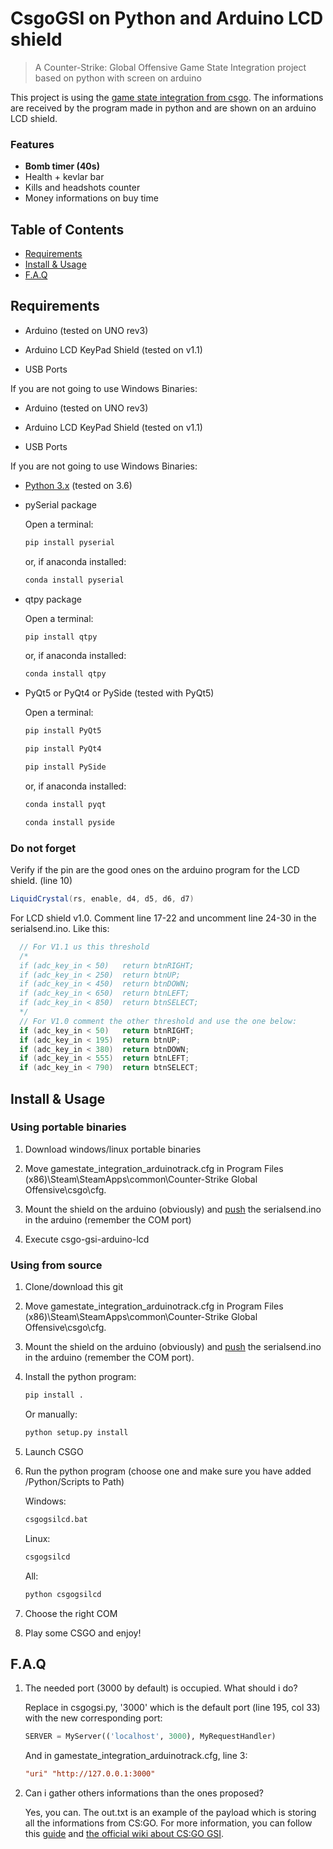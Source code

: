 # CsgoGSI on Python and Arduino LCD shield

> A Counter-Strike: Global Offensive Game State Integration project based on python with screen on arduino

This project is using the [game state integration from csgo](https://developer.valvesoftware.com/wiki/Counter-Strike:_Global_Offensive_Game_State_Integration).
The informations are received by the program made in python and are shown on an arduino LCD shield.

### Features

-   **Bomb timer (40s)**
-   Health + kevlar bar
-   Kills and headshots counter
-   Money informations on buy time

## Table of Contents

-   [Requirements](#requirements)
-   [Install & Usage](#install--usage)
-   [F.A.Q](#faq)

## Requirements
-   Arduino (tested on UNO rev3)

-   Arduino LCD KeyPad Shield (tested on v1.1)

-   USB Ports

If you are not going to use Windows Binaries:

-   Arduino (tested on UNO rev3)

-   Arduino LCD KeyPad Shield (tested on v1.1)

-   USB Ports

If you are not going to use Windows Binaries:

-   [Python 3.x](https://www.python.org/downloads/) (tested on 3.6)

-   pySerial package

    Open a terminal:

    ```sh
    pip install pyserial
    ```

    or, if anaconda installed:

    ```sh
    conda install pyserial
    ```

-   qtpy package

    Open a terminal:

    ```sh
    pip install qtpy
    ```

    or, if anaconda installed:

    ```sh
    conda install qtpy
    ```

-   PyQt5 or PyQt4 or PySide (tested with PyQt5)

    Open a terminal:

    ```sh
    pip install PyQt5
    ```

    ```sh
    pip install PyQt4
    ```

    ```sh
    pip install PySide
    ```

    or, if anaconda installed:

    ```sh
    conda install pyqt
    ```

    ```sh
    conda install pyside
    ```

### Do not forget

Verify if the pin are the good ones on the arduino program for the LCD shield. (line 10)

```cs
LiquidCrystal(rs, enable, d4, d5, d6, d7)
```

For LCD shield v1.0. Comment line 17-22 and uncomment line 24-30 in the serialsend.ino. Like this:

```cs
  // For V1.1 us this threshold
  /*
  if (adc_key_in < 50)   return btnRIGHT;
  if (adc_key_in < 250)  return btnUP;
  if (adc_key_in < 450)  return btnDOWN;
  if (adc_key_in < 650)  return btnLEFT;
  if (adc_key_in < 850)  return btnSELECT;
  */
  // For V1.0 comment the other threshold and use the one below:
  if (adc_key_in < 50)   return btnRIGHT;
  if (adc_key_in < 195)  return btnUP;
  if (adc_key_in < 380)  return btnDOWN;
  if (adc_key_in < 555)  return btnLEFT;
  if (adc_key_in < 790)  return btnSELECT;
```

## Install & Usage

### Using portable binaries

1.  Download windows/linux portable binaries

1.  Move gamestate_integration_arduinotrack.cfg in Program Files (x86)\Steam\SteamApps\common\Counter-Strike Global Offensive\csgo\cfg.

1.  Mount the shield on the arduino (obviously) and [push](https://www.arduino.cc/en/main/howto) the serialsend.ino in the arduino (remember the COM port)

1.  Execute csgo-gsi-arduino-lcd

### Using from source

1.  Clone/download this git

1.  Move gamestate_integration_arduinotrack.cfg in Program Files (x86)\Steam\SteamApps\common\Counter-Strike Global Offensive\csgo\cfg.

1.  Mount the shield on the arduino (obviously) and [push](https://www.arduino.cc/en/main/howto) the serialsend.ino in the arduino (remember the COM port).

1.  Install the python program:

    ```sh
    pip install .
    ```

    Or manually:

    ```sh
    python setup.py install
    ```

1.  Launch CSGO

1.  Run the python program (choose one and make sure you have added /Python/Scripts to Path)

    Windows:

    ```sh
    csgogsilcd.bat
    ```

    Linux:

    ```sh
    csgogsilcd
    ```

    All:

    ```sh
    python csgogsilcd
    ```

1.  Choose the right COM

1.  Play some CSGO and enjoy!

## F.A.Q

1.  The needed port (3000 by default) is occupied. What should i do?

    Replace in csgogsi.py, '3000' which is the default port (line 195, col 33) with the new corresponding port:

    ```python
    SERVER = MyServer(('localhost', 3000), MyRequestHandler)
    ```

    And in gamestate_integration_arduinotrack.cfg, line 3:
    ```cfg
    "uri" "http://127.0.0.1:3000"
    ```

1.  Can i gather others informations than the ones proposed?

    Yes, you can. The out.txt is an example of the payload which is storing all the informations from CS:GO. For more information, you can follow this [guide](https://github.com/tsuriga/csgo-gsi-qsguide) and [the official wiki about CS:GO GSI](https://developer.valvesoftware.com/wiki/Counter-Strike:_Global_Offensive_Game_State_Integration).
